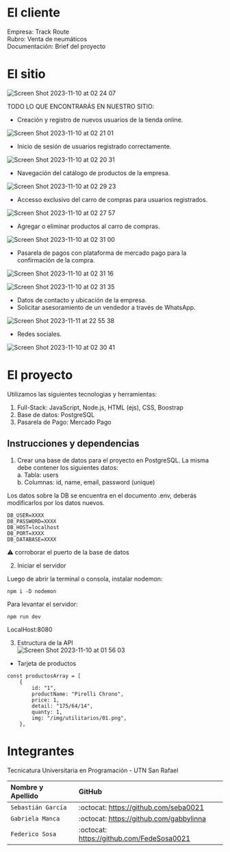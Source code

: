 
# El cliente

Empresa: Track Route<br>
Rubro: Venta de neumáticos<br>
Documentación: Brief del proyecto

# El sitio

![Screen Shot 2023-11-10 at 02 24 07](https://github.com/CodeSystem2022/InfinityCode-4to-Semestre/assets/103860123/288acc4b-743f-48a9-9c75-ed33f2ace0aa)

TODO LO QUE ENCONTRARÁS EN NUESTRO SITIO:<br>

- Creación y registro de nuevos usuarios de la tienda online.


![Screen Shot 2023-11-10 at 02 21 01](https://github.com/CodeSystem2022/InfinityCode-4to-Semestre/assets/103860123/e4f36b37-cdab-4f50-87a0-fdf6e684e4b1)

- Inicio de sesión de usuarios registrado correctamente.


![Screen Shot 2023-11-10 at 02 20 31](https://github.com/CodeSystem2022/InfinityCode-4to-Semestre/assets/103860123/f07437e1-2c5f-4a2a-92a5-deb6e2c61636)

- Navegación del catálogo de productos de la empresa.

![Screen Shot 2023-11-10 at 02 29 23](https://github.com/CodeSystem2022/InfinityCode-4to-Semestre/assets/103860123/28f80570-66c1-4aea-b9d0-797b85a1ed7b)

- Accesso exclusivo del carro de compras para usuarios registrados.


![Screen Shot 2023-11-10 at 02 27 57](https://github.com/CodeSystem2022/InfinityCode-4to-Semestre/assets/103860123/a028152d-d4e6-45ea-8517-212fb37410c8)

- Agregar o eliminar productos al carro de compras.

  
![Screen Shot 2023-11-10 at 02 31 00](https://github.com/CodeSystem2022/InfinityCode-4to-Semestre/assets/103860123/b49bc249-da74-43e8-baa9-2dd47e061a4a)

- Pasarela de pagos con plataforma de mercado pago para la confirmación de la compra.

![Screen Shot 2023-11-10 at 02 31 16](https://github.com/CodeSystem2022/InfinityCode-4to-Semestre/assets/103860123/3b7d6fd2-a00a-4e7f-ae77-e4b34ac5f0ef)

![Screen Shot 2023-11-10 at 02 31 35](https://github.com/CodeSystem2022/InfinityCode-4to-Semestre/assets/103860123/fe133b2d-3de9-4b6f-b760-aa26d8c1130f)

- Datos de contacto y ubicación de la empresa.
- Solicitar asesoramiento de un vendedor a través de WhatsApp.


![Screen Shot 2023-11-11 at 22 55 38](https://github.com/CodeSystem2022/InfinityCode-4to-Semestre/assets/103860123/fc7762d2-957b-4348-aaa5-d5358051595f)

- Redes sociales.

![Screen Shot 2023-11-10 at 02 30 41](https://github.com/CodeSystem2022/InfinityCode-4to-Semestre/assets/103860123/e62c8928-e704-429a-bdb7-1ab24c817990)

# El proyecto 
Utilizamos las siguientes tecnologias y herramientas:<br>

1. Full-Stack: JavaScript, Node.js, HTML (ejs), CSS, Boostrap
2. Base de datos: PostgreSQL
3. Pasarela de Pago: Mercado Pago

## Instrucciones y dependencias
1. Crear una base de datos para el proyecto en PostgreSQL. La misma debe contener los siguientes datos:<br>
   a. Tabla: users<br>
   b. Columnas: id, name, email, password (unique)<br>

Los datos sobre la DB se encuentra en el documento .env, deberás modificarlos por los datos nuevos.<br>

```
DB_USER=XXXX
DB_PASSWORD=XXXX
DB_HOST=localhost
DB_PORT=XXXX
DB_DATABASE=XXXX
```
⚠️  corroborar el puerto de la base de datos

2. Iniciar el servidor

Luego de abrir la terminal o consola, instalar nodemon:
```
npm i -D nodemon
```
Para levantar el servidor:

```
npm run dev
```

LocalHost:8080

3. Estructura de la API<br>
![Screen Shot 2023-11-10 at 01 56 03](https://github.com/CodeSystem2022/InfinityCode-4to-Semestre/assets/103860123/6b93ceac-86fe-49aa-bc53-691f73a51f4b)

- Tarjeta de productos<br>
```
const productosArray = [
    {
        id: "1",
        productName: "Pirelli Chrono",
        price: 1,
        detail: "175/64/14", 
        quanty: 1,
        img: "/img/utilitarios/01.png",
    },
```
# Integrantes

Tecnicatura Universitaria en Programación - UTN San Rafael 

| Nombre y Apellido     | GitHub                                     |
|:---------------------| :-------------------------------------------|
| `Sebastián García`    | :octocat:  https://github.com/seba0021     |
| `Gabriela Manca`      | :octocat:  https://github.com/gabbylinna   |
| `Federico Sosa`       | :octocat:  https://github.com/FedeSosa0021 |
